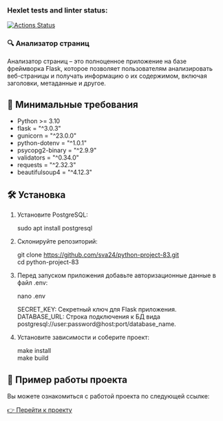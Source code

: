 ### Hexlet tests and linter status:
[![Actions Status](https://github.com/sva24/python-project-83/actions/workflows/hexlet-check.yml/badge.svg)](https://github.com/sva24/python-project-83/actions)  


### 🔍 Анализатор страниц
Анализатор страниц – это полноценное приложение
на базе фреймворка Flask, которое позволяет
пользователям анализировать веб-страницы и получать информацию о их содержимом,
включая заголовки, метаданные и другое.

## 🔨 Минимальные требования
- Python >= 3.10  
- flask = "^3.0.3"
- gunicorn = "^23.0.0"
- python-dotenv = "^1.0.1"
- psycopg2-binary = "^2.9.9"
- validators = "^0.34.0"
- requests = "^2.32.3"
- beautifulsoup4 = "^4.12.3"

## 🛠️ Установка

1. Установите PostgreSQL:

   sudo apt install postgresql
2. Склонируйте репозиторий:
    
    git clone https://github.com/sva24/python-project-83.git  
    cd python-project-83

3. Перед запуском приложения добавьте авторизационные данные в файл .env:
    
    nano .env

    SECRET_KEY: Секретный ключ для Flask приложения.
    DATABASE_URL: Строка подключения к БД вида postgresql://user:password@host:port/database_name.

4. Установите зависимости и соберите проект:

    make install  
    make build   

## 🌟 Пример работы проекта

Вы можете ознакомиться с работой проекта по следующей ссылке:

[👉 Перейти к проекту](https://python-project-83-th93.onrender.com)
